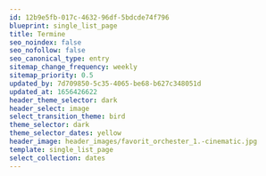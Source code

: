 ```yaml
---
id: 12b9e5fb-017c-4632-96df-5bdcde74f796
blueprint: single_list_page
title: Termine
seo_noindex: false
seo_nofollow: false
seo_canonical_type: entry
sitemap_change_frequency: weekly
sitemap_priority: 0.5
updated_by: 7d709850-5c35-4065-be68-b627c348051d
updated_at: 1656426622
header_theme_selector: dark
header_select: image
select_transition_theme: bird
theme_selector: dark
theme_selector_dates: yellow
header_image: header_images/favorit_orchester_1.-cinematic.jpg
template: single_list_page
select_collection: dates
---
```

